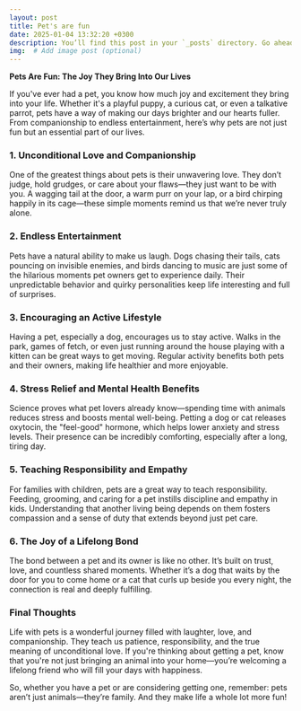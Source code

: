 ```yaml
---
layout: post
title: Pet's are fun
date: 2025-01-04 13:32:20 +0300
description: You’ll find this post in your `_posts` directory. Go ahead and edit it and re-build the site to see your changes. # Add post description (optional)
img:  # Add image post (optional)
---
```

**Pets Are Fun: The Joy They Bring Into Our Lives**

If you've ever had a pet, you know how much joy and excitement they bring into your life. Whether it's a playful puppy, a curious cat, or even a talkative parrot, pets have a way of making our days brighter and our hearts fuller. From companionship to endless entertainment, here’s why pets are not just fun but an essential part of our lives.

### 1. Unconditional Love and Companionship
One of the greatest things about pets is their unwavering love. They don’t judge, hold grudges, or care about your flaws—they just want to be with you. A wagging tail at the door, a warm purr on your lap, or a bird chirping happily in its cage—these simple moments remind us that we’re never truly alone.

### 2. Endless Entertainment
Pets have a natural ability to make us laugh. Dogs chasing their tails, cats pouncing on invisible enemies, and birds dancing to music are just some of the hilarious moments pet owners get to experience daily. Their unpredictable behavior and quirky personalities keep life interesting and full of surprises.

### 3. Encouraging an Active Lifestyle
Having a pet, especially a dog, encourages us to stay active. Walks in the park, games of fetch, or even just running around the house playing with a kitten can be great ways to get moving. Regular activity benefits both pets and their owners, making life healthier and more enjoyable.

### 4. Stress Relief and Mental Health Benefits
Science proves what pet lovers already know—spending time with animals reduces stress and boosts mental well-being. Petting a dog or cat releases oxytocin, the "feel-good" hormone, which helps lower anxiety and stress levels. Their presence can be incredibly comforting, especially after a long, tiring day.

### 5. Teaching Responsibility and Empathy
For families with children, pets are a great way to teach responsibility. Feeding, grooming, and caring for a pet instills discipline and empathy in kids. Understanding that another living being depends on them fosters compassion and a sense of duty that extends beyond just pet care.

### 6. The Joy of a Lifelong Bond
The bond between a pet and its owner is like no other. It’s built on trust, love, and countless shared moments. Whether it’s a dog that waits by the door for you to come home or a cat that curls up beside you every night, the connection is real and deeply fulfilling.

### Final Thoughts
Life with pets is a wonderful journey filled with laughter, love, and companionship. They teach us patience, responsibility, and the true meaning of unconditional love. If you're thinking about getting a pet, know that you're not just bringing an animal into your home—you’re welcoming a lifelong friend who will fill your days with happiness.

So, whether you have a pet or are considering getting one, remember: pets aren’t just animals—they’re family. And they make life a whole lot more fun!